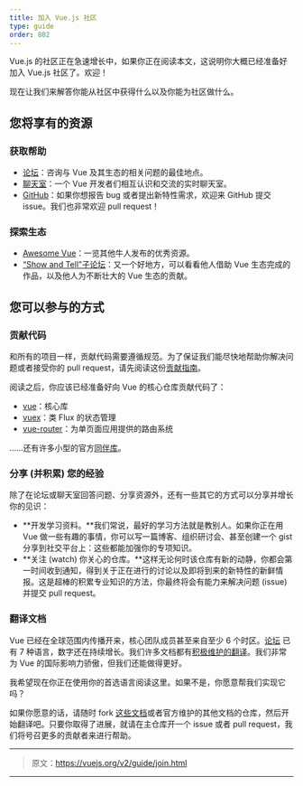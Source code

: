 ```yaml
---
title: 加入 Vue.js 社区
type: guide
order: 802
---
```


Vue.js 的社区正在急速增长中，如果你正在阅读本文，这说明你大概已经准备好加入 Vue.js 社区了。欢迎！

现在让我们来解答你能从社区中获得什么以及你能为社区做什么。

## 您将享有的资源

### 获取帮助

- [论坛](https://forum.vuejs.org/)：咨询与 Vue 及其生态的相关问题的最佳地点。
- [聊天室](https://chat.vuejs.org/)：一个 Vue 开发者们相互认识和交流的实时聊天室。
- [GitHub](https://github.com/vuejs)：如果你想报告 bug 或者提出新特性需求，欢迎来 GitHub 提交 issue。我们也非常欢迎 pull request！

### 探索生态

- [Awesome Vue](https://github.com/vuejs/awesome-vue)：一览其他牛人发布的优秀资源。
- [“Show and Tell”子论坛](https://forum.vuejs.org/c/show-and-tell)：又一个好地方，可以看看他人借助 Vue 生态完成的作品，以及他人为不断壮大的 Vue 生态的贡献。

## 您可以参与的方式

### 贡献代码

和所有的项目一样，贡献代码需要遵循规范。为了保证我们能尽快地帮助你解决问题或者接受你的 pull request，请先阅读这份[贡献指南](https://github.com/vuejs/vue/blob/dev/.github/CONTRIBUTING.md)。

阅读之后，你应该已经准备好向 Vue 的核心仓库贡献代码了：

- [vue](https://github.com/vuejs/vue)：核心库
- [vuex](https://github.com/vuejs/vuex)：类 Flux 的状态管理
- [vue-router](https://github.com/vuejs/vue-router)：为单页面应用提供的路由系统

……还有许多小型的官方[同伴库](https://github.com/vuejs)。

### 分享 (并积累) 您的经验

除了在论坛或聊天室回答问题、分享资源外，还有一些其它的方式可以分享并增长你的见识：

- **开发学习资料。**我们常说，最好的学习方法就是教别人。如果你正在用 Vue 做一些有趣的事情，你可以写一篇博客、组织研讨会、甚至创建一个 gist 分享到社交平台上：这些都能加强你的专项知识。
- **关注 (watch) 你关心的仓库。**这样无论何时该仓库有新的动静，你都会第一时间收到通知，得到关于正在进行的讨论以及即将到来的新特性的新鲜情报。这是超棒的积累专业知识的方法，你最终将会有能力来解决问题 (issue) 并提交 pull request。

### 翻译文档

Vue 已经在全球范围内传播开来，核心团队成员甚至来自至少 6 个时区。[论坛](https://forum.vuejs.org/) 已有 7 种语言，数字还在持续增长。我们许多文档都有[积极维护的翻译](https://github.com/vuejs?utf8=%E2%9C%93&query=vuejs.org)。我们非常为 Vue 的国际影响力骄傲，但我们还能做得更好。

我希望现在你正在使用你的首选语言阅读这里。如果不是，你愿意帮我们实现它吗？

如果你愿意的话，请随时 fork [这些文档](https://github.com/vuejs/vuejs.org/)或者官方维护的其他文档的仓库，然后开始翻译吧。只要你取得了进展，就请在主仓库开一个 issue 或者 pull request，我们将号召更多的贡献者来进行帮助。

***

> 原文：https://vuejs.org/v2/guide/join.html

***
